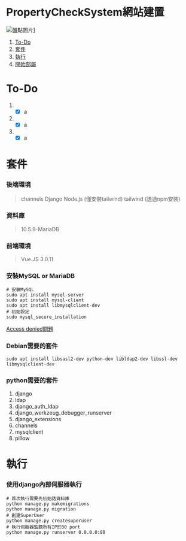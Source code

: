# PropertyCheckSystem網站建置

![盤點圖片](https://encrypted-tbn0.gstatic.com/images?q=tbn:ANd9GcRGIL0tDpFmqdgwYPSXBKMXYuRVfL3T0k-zRA&usqp=CAU)]

1. [To-Do](#To-Do)
1. [套件](#套件)
1. [執行](#架設環境)
1. [開始部屬](#)

# To-Do
1. - [X] a 
1. - [X] a 
1. - [X] a 

# 套件
### 後端環境
> channels
> Django
> Node.js (僅安裝tailwind)
> tailwind (透過npm安裝)

### 資料庫
> 10.5.9-MariaDB

### 前端環境
> Vue.JS 3.0.11

### 安裝MySQL or MariaDB
``` shell
# 安裝MySQL
sudo apt install mysql-server
sudo apt install mysql-client
sudo apt install libmysqlclient-dev
# 初始設定
sudo mysql_secure_installation
```
[Access denied問題](https://www.notion.so/MySQL-access-cf0e58a320eb4060b818d4f35a88e569)

### Debian需要的套件
``` shell
sudo apt install libsasl2-dev python-dev libldap2-dev libssl-dev libmysqlclient-dev
```

### python需要的套件
1. django
1. ldap
1. django_auth_ldap
1. django_werkzeug_debugger_runserver
1. django_extensions
1. channels
1. mysqlclient
1. pillow


# 執行
### 使用django內部伺服器執行
``` shell
# 首次執行需要先初始話資料庫
python manage.py makemigrations
python manage.py migration
# 創建SuperUser
python manage.py createsuperuser
# 執行伺服器監聽所有IP於80 port
python manage.py runserver 0.0.0.0:80
```